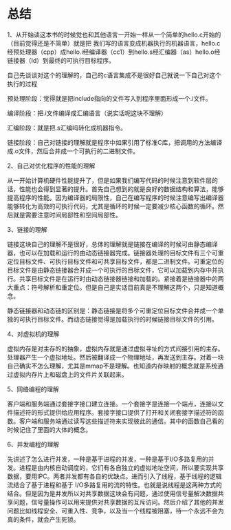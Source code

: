 # 总结

1、从开始读这本书的时候觉也和其他语言一开始一样从一个简单的hello.c开始的（目前觉得还是不简单）就是把 我们写的语言变成机器执行的机器语言，hello.c经预处理器（cpp）成hello.i经编译器（cc1）到hello.s经汇编器（as）hello.o经链接器（Id）到最终的可执行目标程序。

自己先谈谈对这个的理解的，自己的c语言集成不是很好自己就说一下自己对这个执行的过程

预处理阶段：觉得就是把include指向的文件写入到程序里面形成一个.i文件。

编译阶段：把.i文件编译成汇编语言（说实话呢这块不理解）

汇编阶段：就是把.s汇编吗转化成机器指令。

链接阶段：自己对链接的理解就是程序中如果引用了标准C库，把调用的方法编译成.o文件，然后合并成一个可执行的二进制文件。

2、自己对优化程序的性能的理解

​	从一开始计算机硬件性能提升了，但是如果我们编写代码的时候注意到软件层的话，性能也会得到显著的提升。首先自己想到的就是良好的数据结构和算法，能够提高程序的性能。因为编译器的局限性，自己在编写程序的时候注意编写出编译器能够转化为高效的可执行代码，尤其是循环的时候一定要减少核心函数的循环。然后就是需要注意时间局部性和空间局部性。

3、链接的理解

​	链接这块自己的理解不是很好，总体的理解就是链接在编译的时候可由静态编译器，也可以在加载和运行的由动态链接器完成。链接器处理的目标文件有三个可重定位目标文件、可执行目标文件和可共享目标文件，都是二进制文件。可重定位的目标文件是由静态链接器合并成一个可执行的目标文件，它可以加载到内存中并执行。共享目标文件是在运行时由动态链接器链接和加载的。紧接着是链接器中的两大重点：符号解析和重定位。但是自己是实话目前真是不理解这两个，只是知道概念。

静态链接器和动态链的区别是：静态链接是将多个可重定位目标文件合并成一个单独的可执行目标文件。而动态链接觉得是加载执行的时候链接目标文件的引用。

4、对虚拟机的理解

​	虚拟内存是对主存的的抽象，虚拟内存就是通过虚拟寻址的方式间接引用的主存。处理器产生一个虚拟地址。然后被翻译成一个物理地址，再发送到主存。对着一块自己确实不怎么理解，尤其是mmap不是理解。也知道内存映射的概念就是系统通过虚拟内存片上和磁盘上的文件片关联起来。

5、网络编程的理解

​	客户端和服务端通过套接字接口建立连接。一个套接字是连接一个端点，连接以文件描述符的形式提供给应用程序。套接字接口提供了打开和关闭套接字描述符的函数。客户端和服务端通过读写这些描述符来实现彼此的通信。其中的函数自己看的时候记住了里面的大体的概念。

6、并发编程的理解

​	先讲述了怎么进行并发，一种是基于进程的并发，一种是基于I/O多路复用的并发。进程是由内核自动调度的，它们有各自独立的虚拟地址空间，所以要实现共享数据，要用IPC。两者并发都有各自的优缺点。进而引入了线程，基于线程的逻辑流结合了基于进程和基于 I/O多路复用的流的特性。也就是说线程是这两种方式的结合。但是因为是并发所以对共享数据这块会有问题，通过使用信号量解决数据共享问题，信号量操作可以用来提供对共享数据的互斥访问。然后介绍了其他的并发问题比如线程安全、可重入性、竞争，以及当一个线程被阻塞，待一个永远不会为真的条件，就会产生死锁。
